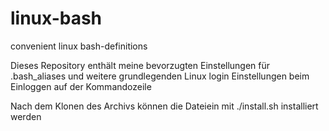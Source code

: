 # linux-bash
convenient linux bash-definitions

Dieses Repository enthält meine bevorzugten Einstellungen für .bash_aliases und weitere grundlegenden Linux login Einstellungen beim Einloggen auf der Kommandozeile

Nach dem Klonen des Archivs können die Dateiein mit ./install.sh installiert werden
